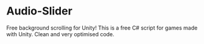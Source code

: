 # Audio-Slider
Free background scrolling for Unity! This is a free C# script for games made with Unity. Clean and very optimised code.
